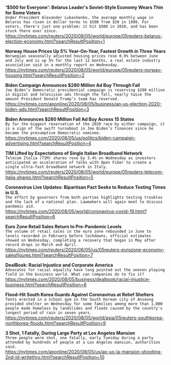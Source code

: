 **'$500 for Everyone': Belarus Leader's Soviet-Style Economy Wears Thin for Some Voters**\
`Under President Alexander Lukashenko, the average monthly wage in Belarus has risen in dollar terms to $500 from $50 in 1999. For voters, there's just one problem: it hit $500 in 2010, and has been stuck there ever since.`\
https://nytimes.com/reuters/2020/08/05/world/europe/05reuters-belarus-election-economy.html?searchResultPosition=1

**Norway House Prices Up 5% Year-On-Year, Fastest Growth in Three Years**\
`Norwegian seasonally adjusted housing prices rose 0.9% between June and July and is up 5% for the last 12 months, a real estate industry association said in a monthly report on Wednesday.`\
https://nytimes.com/reuters/2020/08/05/world/europe/05reuters-norway-housing.html?searchResultPosition=2

**Biden Campaign Announces $280 Million Ad Buy Through Fall**\
`Joe Biden’s Democratic presidential campaign is reserving $280 million in digital and television ads through the fall, nearly twice the amount President Donald Trump’s team has reserved.`\
https://nytimes.com/aponline/2020/08/05/business/ap-us-election-2020-biden-ads.html?searchResultPosition=3

**Biden Announces $280 Million Fall Ad Buy Across 15 States**\
`By far the biggest reservation of the 2020 race by either campaign, it is a sign of the swift turnabout in Joe Biden’s finances since he became the presumptive Democratic nominee.`\
https://nytimes.com/2020/08/05/us/politics/biden-campaign-advertising.html?searchResultPosition=4

**TIM Lifted by Expectations of Single Italian Broadband Network**\
`Telecom Italia (TIM) shares rose by 3.4% on Wednesday as investors anticipated an acceleration of talks with Open Fiber to create a single ultra-fast broadband network in Italy.`\
https://nytimes.com/reuters/2020/08/05/world/europe/05reuters-telecom-italia-shares.html?searchResultPosition=5

**Coronavirus Live Updates: Bipartisan Pact Seeks to Reduce Testing Times in U.S.**\
`The effort by governors from both parties highlights testing troubles and the lack of a national plan. Lawmakers will again meet to discuss pandemic aid.`\
https://nytimes.com/2020/08/05/world/coronavirus-covid-19.html?searchResultPosition=6

**Euro Zone Retail Sales Return to Pre-Pandemic Levels**\
`The volume of retail sales in the euro zone rebounded in June to levels recorded in February before lockdowns, official estimates showed on Wednesday, completing a recovery that began in May after record drops in March and April.`\
https://nytimes.com/reuters/2020/08/05/us/05reuters-eurozone-economy-salesfigures.html?searchResultPosition=7

**DealBook: Racial Injustice and Corporate America**\
`Advocates for racial equality have long pointed out the uneven playing field in the business world. What can companies do to fix it?`\
https://nytimes.com/2020/08/05/business/dealbook/racial-injustice-business.html?searchResultPosition=8

**Flood-Hit South Korea Guards Against Coronavirus at Relief Shelters**\
`Tents erected in a school gym in the South Korean city of Anseong provided shelter on Wednesday for some families among more than 1,000 people made homeless by landslides and floods caused by the country's longest period of rain in seven years.`\
https://nytimes.com/reuters/2020/08/05/world/asia/05reuters-southkorea-northkorea-floods.html?searchResultPosition=9

**3 Shot, 1 Fatally, During Large Party at Los Angeles Mansion**\
`Three people were shot, one fatally, early Tuesday during a party attended by hundreds of people at a Los Angeles mansion, authorities said. `\
https://nytimes.com/aponline/2020/08/05/us/ap-us-la-mansion-shooting-2nd-ld-writethru.html?searchResultPosition=10

